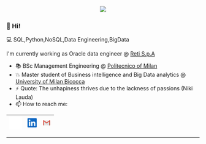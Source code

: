 <p align="center">
  <img src="https://media3.giphy.com/media/X74GowOffr9neONg2K/giphy.gif">
</p>

  
### 👋 Hi!
  
:computer: SQL,Python,NoSQL,Data Engineering,BigData
  
I'm currently working as Oracle data engineer @ <a href="https://www.reti.it/"> Reti S.p.A</a>
- 📚 BSc Management Engineering @ <a href="https://www.polimi.it/en"> Politecnico of Milan</a>
- 💥 Master student of Business intelligence and Big Data analytics @ <a href="https://www.unimib.it/"> University of Milan Bicocca</a>
- ⚡ Quote: The unhapiness thrives due to the lackness of passions (Niki Lauda)
- 📫 How to reach me:

| [<img src="https://raw.githubusercontent.com/Delta456/Delta456/master/img/github.png" alt="github logo" width="34">](https://github.com/airaghidavide) | [<img src="https://github.com/Amchuz/Amchuz/blob/master/linkedin.jpeg" alt="linkedin logo" width="24">](https://it.linkedin.com/in/airaghidavide) |  [<img src="https://github.com/Amchuz/Amchuz/blob/master/gmail.jpeg" alt="gmail logo" width="24">](airaghi.davide@gmail.com)
|---|---|---|

----
